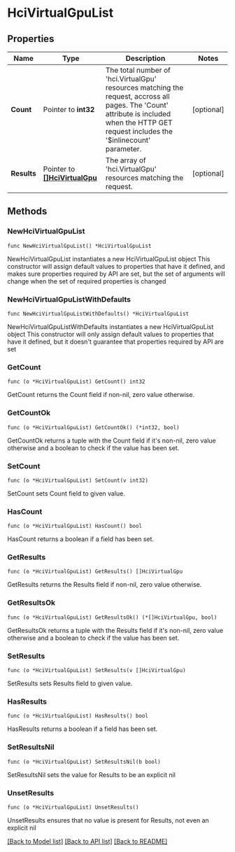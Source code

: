 # HciVirtualGpuList

## Properties

Name | Type | Description | Notes
------------ | ------------- | ------------- | -------------
**Count** | Pointer to **int32** | The total number of &#39;hci.VirtualGpu&#39; resources matching the request, accross all pages. The &#39;Count&#39; attribute is included when the HTTP GET request includes the &#39;$inlinecount&#39; parameter. | [optional] 
**Results** | Pointer to [**[]HciVirtualGpu**](HciVirtualGpu.md) | The array of &#39;hci.VirtualGpu&#39; resources matching the request. | [optional] 

## Methods

### NewHciVirtualGpuList

`func NewHciVirtualGpuList() *HciVirtualGpuList`

NewHciVirtualGpuList instantiates a new HciVirtualGpuList object
This constructor will assign default values to properties that have it defined,
and makes sure properties required by API are set, but the set of arguments
will change when the set of required properties is changed

### NewHciVirtualGpuListWithDefaults

`func NewHciVirtualGpuListWithDefaults() *HciVirtualGpuList`

NewHciVirtualGpuListWithDefaults instantiates a new HciVirtualGpuList object
This constructor will only assign default values to properties that have it defined,
but it doesn't guarantee that properties required by API are set

### GetCount

`func (o *HciVirtualGpuList) GetCount() int32`

GetCount returns the Count field if non-nil, zero value otherwise.

### GetCountOk

`func (o *HciVirtualGpuList) GetCountOk() (*int32, bool)`

GetCountOk returns a tuple with the Count field if it's non-nil, zero value otherwise
and a boolean to check if the value has been set.

### SetCount

`func (o *HciVirtualGpuList) SetCount(v int32)`

SetCount sets Count field to given value.

### HasCount

`func (o *HciVirtualGpuList) HasCount() bool`

HasCount returns a boolean if a field has been set.

### GetResults

`func (o *HciVirtualGpuList) GetResults() []HciVirtualGpu`

GetResults returns the Results field if non-nil, zero value otherwise.

### GetResultsOk

`func (o *HciVirtualGpuList) GetResultsOk() (*[]HciVirtualGpu, bool)`

GetResultsOk returns a tuple with the Results field if it's non-nil, zero value otherwise
and a boolean to check if the value has been set.

### SetResults

`func (o *HciVirtualGpuList) SetResults(v []HciVirtualGpu)`

SetResults sets Results field to given value.

### HasResults

`func (o *HciVirtualGpuList) HasResults() bool`

HasResults returns a boolean if a field has been set.

### SetResultsNil

`func (o *HciVirtualGpuList) SetResultsNil(b bool)`

 SetResultsNil sets the value for Results to be an explicit nil

### UnsetResults
`func (o *HciVirtualGpuList) UnsetResults()`

UnsetResults ensures that no value is present for Results, not even an explicit nil

[[Back to Model list]](../README.md#documentation-for-models) [[Back to API list]](../README.md#documentation-for-api-endpoints) [[Back to README]](../README.md)


